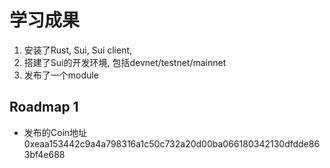 # 学习成果
1. 安装了Rust, Sui, Sui client, 
2. 搭建了Sui的开发环境, 包括devnet/testnet/mainnet
3. 发布了一个module
## Roadmap 1
- 发布的Coin地址
0xeaa153442c9a4a798316a1c50c732a20d00ba066180342130dfdde863bf4e688